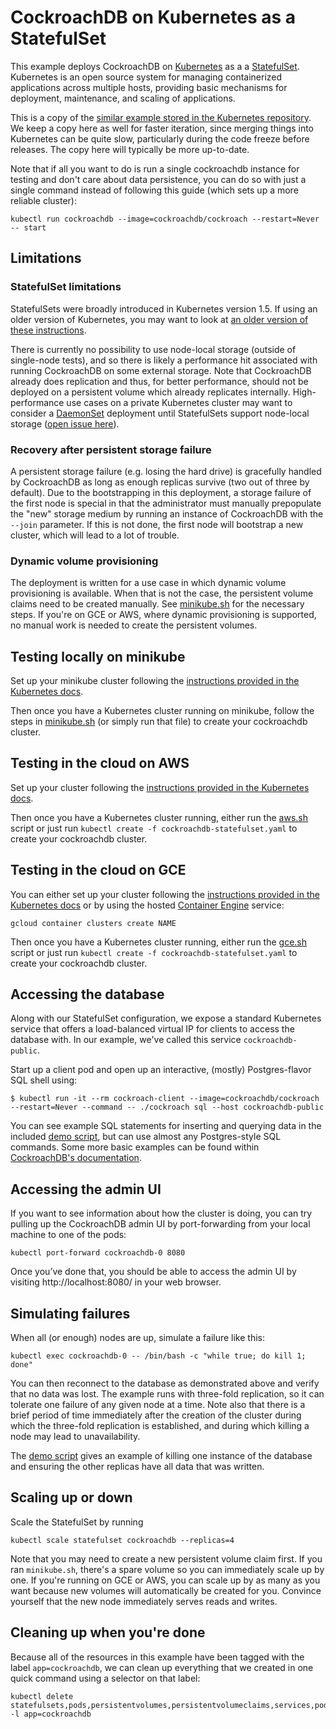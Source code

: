 # CockroachDB on Kubernetes as a StatefulSet

This example deploys CockroachDB on [Kubernetes](https://kubernetes.io) as a
a
[StatefulSet](http://kubernetes.io/docs/concepts/abstractions/controllers/statefulsets/).
Kubernetes is an open source system for managing containerized applications
across multiple hosts, providing basic mechanisms for deployment, maintenance,
and scaling of applications.

This is a copy of the [similar example stored in the Kubernetes
repository](https://github.com/kubernetes/kubernetes/tree/master/examples/cockroachdb).
We keep a copy here as well for faster iteration, since merging things into
Kubernetes can be quite slow, particularly during the code freeze before
releases. The copy here will typically be more up-to-date.

Note that if all you want to do is run a single cockroachdb instance for
testing and don't care about data persistence, you can do so with just a single
command instead of following this guide (which sets up a more reliable cluster):

```shell
kubectl run cockroachdb --image=cockroachdb/cockroach --restart=Never -- start
```

## Limitations

### StatefulSet limitations

StatefulSets were broadly introduced in Kubernetes version 1.5. If using an
older version of Kubernetes, you may want to look at [an older version of these
instructions](https://github.com/cockroachdb/cockroach/blob/beta-20161215/cloud/kubernetes/README.md).

There is currently no possibility to use node-local storage (outside of
single-node tests), and so there is likely a performance hit associated with
running CockroachDB on some external storage. Note that CockroachDB already
does replication and thus, for better performance, should not be deployed on a
persistent volume which already replicates internally. High-performance use
cases on a private Kubernetes cluster may want to consider a
[DaemonSet](http://kubernetes.io/docs/admin/daemons/) deployment until
StatefulSets support node-local storage
([open issue here](https://github.com/kubernetes/kubernetes/issues/7562)).

### Recovery after persistent storage failure

A persistent storage failure (e.g. losing the hard drive) is gracefully handled
by CockroachDB as long as enough replicas survive (two out of three by
default). Due to the bootstrapping in this deployment, a storage failure of the
first node is special in that the administrator must manually prepopulate the
"new" storage medium by running an instance of CockroachDB with the `--join`
parameter. If this is not done, the first node will bootstrap a new cluster,
which will lead to a lot of trouble.

### Dynamic volume provisioning

The deployment is written for a use case in which dynamic volume provisioning is
available. When that is not the case, the persistent volume claims need
to be created manually. See [minikube.sh](minikube.sh) for the necessary
steps. If you're on GCE or AWS, where dynamic provisioning is supported, no
manual work is needed to create the persistent volumes.

## Testing locally on minikube

Set up your minikube cluster following the
[instructions provided in the Kubernetes docs](http://kubernetes.io/docs/getting-started-guides/minikube/).

Then once you have a Kubernetes cluster running on minikube, follow the steps
in [minikube.sh](minikube.sh) (or simply run that file) to create your
cockroachdb cluster.

## Testing in the cloud on AWS

Set up your cluster following the
[instructions provided in the Kubernetes docs](http://kubernetes.io/docs/getting-started-guides/aws/).

Then once you have a Kubernetes cluster running, either run the
[aws.sh](aws.sh) script or just run `kubectl create -f cockroachdb-statefulset.yaml`
to create your cockroachdb cluster.

## Testing in the cloud on GCE

You can either set up your cluster following the
[instructions provided in the Kubernetes docs](http://kubernetes.io/docs/getting-started-guides/gce/)
or by using the hosted
[Container Engine](https://cloud.google.com/container-engine/docs) service:

```shell
gcloud container clusters create NAME
```

Then once you have a Kubernetes cluster running, either run the
[gce.sh](gce.sh) script or just run `kubectl create -f cockroachdb-statefulset.yaml`
to create your cockroachdb cluster.

## Accessing the database

Along with our StatefulSet configuration, we expose a standard Kubernetes service
that offers a load-balanced virtual IP for clients to access the database
with. In our example, we've called this service `cockroachdb-public`.

Start up a client pod and open up an interactive, (mostly) Postgres-flavor
SQL shell using:

```console
$ kubectl run -it --rm cockroach-client --image=cockroachdb/cockroach --restart=Never --command -- ./cockroach sql --host cockroachdb-public
```

You can see example SQL statements for inserting and querying data in the
included [demo script](demo.sh), but can use almost any Postgres-style SQL
commands. Some more basic examples can be found within
[CockroachDB's documentation](https://www.cockroachlabs.com/docs/learn-cockroachdb-sql.html).

## Accessing the admin UI

If you want to see information about how the cluster is doing, you can try
pulling up the CockroachDB admin UI by port-forwarding from your local machine
to one of the pods:

```shell
kubectl port-forward cockroachdb-0 8080
```

Once you’ve done that, you should be able to access the admin UI by visiting
http://localhost:8080/ in your web browser.

## Simulating failures

When all (or enough) nodes are up, simulate a failure like this:

```shell
kubectl exec cockroachdb-0 -- /bin/bash -c "while true; do kill 1; done"
```

You can then reconnect to the database as demonstrated above and verify
that no data was lost. The example runs with three-fold replication, so
it can tolerate one failure of any given node at a time. Note also that
there is a brief period of time immediately after the creation of the
cluster during which the three-fold replication is established, and during
which killing a node may lead to unavailability.

The [demo script](demo.sh) gives an example of killing one instance of the
database and ensuring the other replicas have all data that was written.

## Scaling up or down

Scale the StatefulSet by running

```shell
kubectl scale statefulset cockroachdb --replicas=4
```

Note that you may need to create a new persistent volume claim first. If you
ran `minikube.sh`, there's a spare volume so you can immediately scale up by
one. If you're running on GCE or AWS, you can scale up by as many as you want
because new volumes will automatically be created for you. Convince yourself
that the new node immediately serves reads and writes.

## Cleaning up when you're done

Because all of the resources in this example have been tagged with the label `app=cockroachdb`,
we can clean up everything that we created in one quick command using a selector on that label:

```shell
kubectl delete statefulsets,pods,persistentvolumes,persistentvolumeclaims,services,poddisruptionbudget -l app=cockroachdb
```
